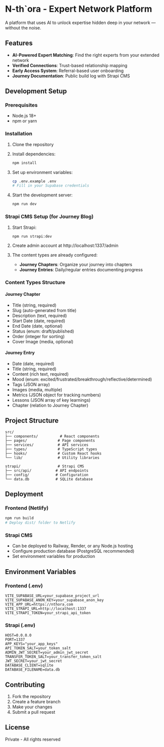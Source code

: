 # N-th`ora - Expert Network Platform

A platform that uses AI to unlock expertise hidden deep in your network — without the noise.

## Features

- **AI-Powered Expert Matching**: Find the right experts from your extended network
- **Verified Connections**: Trust-based relationship mapping
- **Early Access System**: Referral-based user onboarding
- **Journey Documentation**: Public build log with Strapi CMS

## Development Setup

### Prerequisites

- Node.js 18+
- npm or yarn

### Installation

1. Clone the repository
2. Install dependencies:
   ```bash
   npm install
   ```

3. Set up environment variables:
   ```bash
   cp .env.example .env
   # Fill in your Supabase credentials
   ```

4. Start the development server:
   ```bash
   npm run dev
   ```

### Strapi CMS Setup (for Journey Blog)

1. Start Strapi:
   ```bash
   npm run strapi:dev
   ```

2. Create admin account at http://localhost:1337/admin

3. The content types are already configured:
   - **Journey Chapters**: Organize your journey into chapters
   - **Journey Entries**: Daily/regular entries documenting progress

### Content Types Structure

#### Journey Chapter
- Title (string, required)
- Slug (auto-generated from title)
- Description (text, required)
- Start Date (date, required)
- End Date (date, optional)
- Status (enum: draft/published)
- Order (integer for sorting)
- Cover Image (media, optional)

#### Journey Entry
- Date (date, required)
- Title (string, required)
- Content (rich text, required)
- Mood (enum: excited/frustrated/breakthrough/reflective/determined)
- Tags (JSON array)
- Images (media, multiple)
- Metrics (JSON object for tracking numbers)
- Lessons (JSON array of key learnings)
- Chapter (relation to Journey Chapter)

## Project Structure

```
src/
├── components/          # React components
├── pages/              # Page components
├── services/           # API services
├── types/              # TypeScript types
├── hooks/              # Custom React hooks
└── lib/                # Utility libraries

strapi/                 # Strapi CMS
├── src/api/           # API endpoints
├── config/            # Configuration
└── data.db            # SQLite database
```

## Deployment

### Frontend (Netlify)
```bash
npm run build
# Deploy dist/ folder to Netlify
```

### Strapi CMS
- Can be deployed to Railway, Render, or any Node.js hosting
- Configure production database (PostgreSQL recommended)
- Set environment variables for production

## Environment Variables

### Frontend (.env)
```
VITE_SUPABASE_URL=your_supabase_project_url
VITE_SUPABASE_ANON_KEY=your_supabase_anon_key
VITE_APP_URL=https://nthora.com
VITE_STRAPI_URL=http://localhost:1337
VITE_STRAPI_TOKEN=your_strapi_api_token
```

### Strapi (.env)
```
HOST=0.0.0.0
PORT=1337
APP_KEYS="your_app_keys"
API_TOKEN_SALT=your_token_salt
ADMIN_JWT_SECRET=your_admin_jwt_secret
TRANSFER_TOKEN_SALT=your_transfer_token_salt
JWT_SECRET=your_jwt_secret
DATABASE_CLIENT=sqlite
DATABASE_FILENAME=data.db
```

## Contributing

1. Fork the repository
2. Create a feature branch
3. Make your changes
4. Submit a pull request

## License

Private - All rights reserved